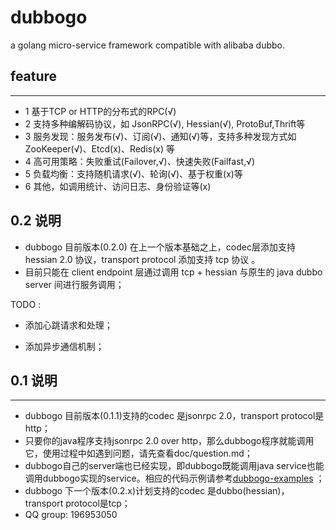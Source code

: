 # dubbogo #

a golang micro-service framework compatible with alibaba dubbo. 

## feature ##
---
- 1 基于TCP or HTTP的分布式的RPC(√)
- 2 支持多种编解码协议，如 JsonRPC(√), Hessian(√), ProtoBuf,Thrift等
- 3 服务发现：服务发布(√)、订阅(√)、通知(√)等，支持多种发现方式如 ZooKeeper(√)、Etcd(x)、Redis(x) 等
- 4 高可用策略：失败重试(Failover,√)、快速失败(Failfast,√)
- 5 负载均衡：支持随机请求(√)、轮询(√)、基于权重(x)等
- 6 其他，如调用统计、访问日志、身份验证等(x)

## 0.2 说明

* dubbogo 目前版本(0.2.0) 在上一个版本基础之上，codec层添加支持 hessian 2.0 协议，transport protocol 添加支持 tcp 协议 。
* 目前只能在 client endpoint 层通过调用 tcp + hessian 与原生的 java dubbo server 间进行服务调用；



TODO :

* 添加心跳请求和处理；

* 添加异步通信机制；

  

## 0.1 说明 ##
---
* dubbogo 目前版本(0.1.1)支持的codec 是jsonrpc 2.0，transport protocol是http；
* 只要你的java程序支持jsonrpc 2.0 over http，那么dubbogo程序就能调用它，使用过程中如遇到问题，请先查看doc/question.md；
* dubbogo自己的server端也已经实现，即dubbogo既能调用java service也能调用dubbogo实现的service。相应的代码示例请参考[dubbogo-examples](https://github.com/AlexStocks/dubbogo-examples) ；
* dubbogo 下一个版本(0.2.x)计划支持的codec 是dubbo(hessian)，transport protocol是tcp；
* QQ group: 196953050

